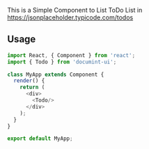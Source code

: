 This is a Simple Component to List ToDo List in https://jsonplaceholder.typicode.com/todos

## Usage
```javascript
import React, { Component } from 'react';
import { Todo } from 'documint-ui';

class MyApp extends Component {
  render() {
    return (
      <div>
        <Todo/>
      </div>
    );
  }
}

export default MyApp;
```
